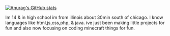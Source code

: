 [![Anurag's GitHub stats](https://github-readme-stats.vercel.app/api?username=kaleb1583)](https://github.com/anuraghazra/github-readme-stats)

Im 14 & in high school
im from illinois about 30min south of chicago.
I know languages like html,js,css,php, & java.
ive just been making little projects for fun and also now focusing on coding minecraft things for fun.
